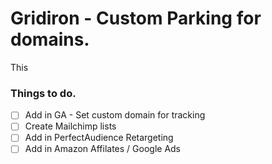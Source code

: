 # Gridiron - Custom Parking for domains.	

This 

### Things to do.
- [ ] Add in GA - Set custom domain for tracking
- [ ] Create Mailchimp lists 
- [ ] Add in PerfectAudience Retargeting
- [ ] Add in Amazon Affilates / Google Ads 